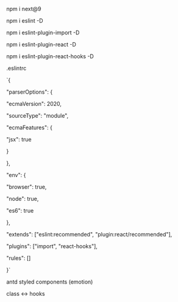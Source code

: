 npm i next@9

npm i eslint -D

npm i eslint-plugin-import -D

npm i eslint-plugin-react -D

npm i eslint-plugin-react-hooks -D

.eslintrc

`{

"parserOptions": {

"ecmaVersion": 2020,

"sourceType": "module",

"ecmaFeatures": {

"jsx": true

}

},

"env": {

"browser": true,

"node": true,

"es6": true

},

"extends": ["eslint:recommended", "plugin:react/recommended"],

"plugins": ["import", "react-hooks"],

"rules": []

}`

antd
styled components (emotion)

class <-> hooks
